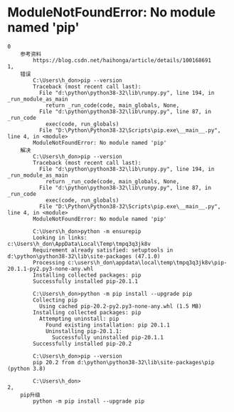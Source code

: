 # ModuleNotFoundError: No module named 'pip'
    0
        参考资料
            https://blog.csdn.net/haihonga/article/details/100168691
    1,
        错误
            C:\Users\h_don>pip --version
            Traceback (most recent call last):
              File "d:\python\python38-32\lib\runpy.py", line 194, in _run_module_as_main
                return _run_code(code, main_globals, None,
              File "d:\python\python38-32\lib\runpy.py", line 87, in _run_code
                exec(code, run_globals)
              File "D:\Python\Python38-32\Scripts\pip.exe\__main__.py", line 4, in <module>
            ModuleNotFoundError: No module named 'pip'
        解决
            C:\Users\h_don>pip --version
            Traceback (most recent call last):
              File "d:\python\python38-32\lib\runpy.py", line 194, in _run_module_as_main
                return _run_code(code, main_globals, None,
              File "d:\python\python38-32\lib\runpy.py", line 87, in _run_code
                exec(code, run_globals)
              File "D:\Python\Python38-32\Scripts\pip.exe\__main__.py", line 4, in <module>
            ModuleNotFoundError: No module named 'pip'
            
            C:\Users\h_don>python -m ensurepip
            Looking in links: c:\Users\h_don\AppData\Local\Temp\tmpq3q3jk8v
            Requirement already satisfied: setuptools in d:\python\python38-32\lib\site-packages (47.1.0)
            Processing c:\users\h_don\appdata\local\temp\tmpq3q3jk8v\pip-20.1.1-py2.py3-none-any.whl
            Installing collected packages: pip
            Successfully installed pip-20.1.1
            
            C:\Users\h_don>python -m pip install --upgrade pip
            Collecting pip
              Using cached pip-20.2-py2.py3-none-any.whl (1.5 MB)
            Installing collected packages: pip
              Attempting uninstall: pip
                Found existing installation: pip 20.1.1
                Uninstalling pip-20.1.1:
                  Successfully uninstalled pip-20.1.1
            Successfully installed pip-20.2
            
            C:\Users\h_don>pip --version
            pip 20.2 from d:\python\python38-32\lib\site-packages\pip (python 3.8)
            
            C:\Users\h_don>
    2,
        pip升级
            python -m pip install --upgrade pip